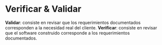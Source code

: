 Verificar & Validar
========================
**Validar**: consiste en revisar que los requerimientos documentados corresponden a la necesidad real del cliente.
**Verificar**: consiste en revisar que el software construido corresponde a los requerimientos documentados.

